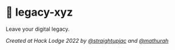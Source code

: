 # 🌱 legacy-xyz
Leave your digital legacy.

_Created at Hack Lodge 2022 by [@straightupjac](https://github.com/straightupjac) and [@mathurah](https://github.com/mathurah)_

